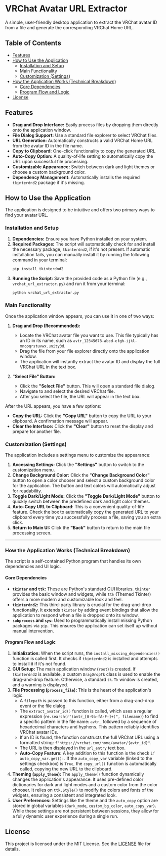 # VRChat Avatar URL Extractor

A simple, user-friendly desktop application to extract the VRChat avatar ID from a file and generate the corresponding VRChat Home URL.

## Table of Contents
- [Features](#features)
- [How to Use the Application](#how-to-use-the-application)
  - [Installation and Setup](#installation-and-setup)
  - [Main Functionality](#main-functionality)
  - [Customization (Settings)](#customization-settings)
- [How the Application Works (Technical Breakdown)](#how-the-application-works-technical-breakdown)
  - [Core Dependencies](#core-dependencies)
  - [Program Flow and Logic](#program-flow-and-logic)
- [License](#license)

## Features
- **Drag and Drop Interface:** Easily process files by dropping them directly onto the application window.
- **File Dialog Support:** Use a standard file explorer to select VRChat files.
- **URL Generation:** Automatically constructs a valid VRChat Home URL from the avatar ID in the file name.
- **Copy to Clipboard:** One-click functionality to copy the generated URL.
- **Auto-Copy Option:** A quality-of-life setting to automatically copy the URL upon successful file processing.
- **Customizable Appearance:** Switch between dark and light themes or choose a custom background color.
- **Dependency Management:** Automatically installs the required `tkinterdnd2` package if it's missing.

## How to Use the Application

The application is designed to be intuitive and offers two primary ways to find your avatar URL.

### Installation and Setup
1.  **Dependencies:** Ensure you have Python installed on your system.
2.  **Required Packages:** The script will automatically check for and install the necessary package, `tkinterdnd2`, if it's not present. If automatic installation fails, you can manually install it by running the following command in your terminal:
    ```bash
    pip install tkinterdnd2
    ```
3.  **Running the Script:** Save the provided code as a Python file (e.g., `vrchat_url_extractor.py`) and run it from your terminal:
    ```bash
    python vrchat_url_extractor.py
    ```

### Main Functionality
Once the application window appears, you can use it in one of two ways:

1.  **Drag and Drop (Recommended):**
    * Locate the VRChat avatar file you want to use. This file typically has an ID in its name, such as `avtr_12345678-abcd-efgh-ijkl-mnopqrstuvwx.unity3d`.
    * Drag the file from your file explorer directly onto the application window.
    * The application will instantly extract the avatar ID and display the full VRChat URL in the text box.

2.  **"Select File" Button:**
    * Click the **"Select File"** button. This will open a standard file dialog.
    * Navigate to and select the desired VRChat file.
    * After you select the file, the URL will appear in the text box.

After the URL appears, you have a few options:
* **Copy the URL:** Click the **"Copy URL"** button to copy the URL to your clipboard. A confirmation message will appear.
* **Clear the Interface:** Click the **"Clear"** button to reset the display and prepare for another file.

### Customization (Settings)
The application includes a settings menu to customize the appearance:

1.  **Accessing Settings:** Click the **"Settings"** button to switch to the customization menu.
2.  **Change Background Color:** Click the **"Change Background Color"** button to open a color chooser and select a custom background color for the application. The button and text colors will automatically adjust for readability.
3.  **Toggle Dark/Light Mode:** Click the **"Toggle Dark/Light Mode"** button to quickly switch between the predefined dark and light color themes.
4.  **Auto-Copy URL to Clipboard:** This is a convenient quality-of-life feature. Check the box to automatically copy the generated URL to your clipboard every time you successfully process a file, saving you an extra click.
5.  **Return to Main UI:** Click the **"Back"** button to return to the main file processing screen.

---

### How the Application Works (Technical Breakdown)

The script is a self-contained Python program that handles its own dependencies and UI logic.

#### Core Dependencies
* **`tkinter` and `ttk`:** These are Python's standard GUI libraries. `tkinter` provides the basic window and widgets, while `ttk` (Themed Tkinter) offers a more modern and customizable look and feel.
* **`tkinterdnd2`:** This third-party library is crucial for the drag-and-drop functionality. It extends `tkinter` by adding event bindings that allow the application to respond when a file is dropped onto its window.
* **`subprocess` and `sys`:** Used to programmatically install missing Python packages via `pip`. This ensures the application can set itself up without manual intervention.

#### Program Flow and Logic
1.  **Initialization:** When the script runs, the `install_missing_dependencies()` function is called first. It checks if `tkinterdnd2` is installed and attempts to install it if it's not found.
2.  **GUI Setup:** The main application window (`root`) is created. If `tkinterdnd2` is available, a custom `DragDropTk` class is used to enable the drag-and-drop feature. Otherwise, a standard `tk.Tk` window is created, and a warning is displayed.
3.  **File Processing (`process_file`):** This is the heart of the application's logic.
    * A `filepath` is passed to this function, either from a drag-and-drop event or the file dialog.
    * The `extract_avatar_id()` function is called, which uses a regular expression (`re.search(r"(avtr_[0-9a-fA-F-]+)", filename)`) to find a specific pattern in the file name: `avtr_` followed by a sequence of hexadecimal characters and hyphens. This pattern reliably identifies VRChat avatar IDs.
    * If an ID is found, the function constructs the full VRChat URL using a formatted string: `f"https://vrchat.com/home/avatar/{avtr_id}"`.
    * The URL is then displayed in the `url_entry` text box.
    * **Auto-Copy Feature:** A key addition to this function is the check `if auto_copy_var.get():`. If the `auto_copy_var` variable (linked to the settings checkbox) is `True`, the `copy_url()` function is automatically called, copying the new URL to the clipboard.
4.  **Theming (`apply_theme`):** The `apply_theme()` function dynamically changes the application's appearance. It uses pre-defined color dictionaries for dark and light modes and a custom color from the color chooser. It relies on `ttk.Style()` to modify the colors and fonts of the widgets, ensuring a consistent and integrated look.
5.  **User Preferences:** Settings like the theme and the `auto_copy` option are stored in global variables (`dark_mode`, `custom_bg_color`, `auto_copy_var`). While these settings are not persistent between sessions, they allow for a fully dynamic user experience during a single run.

## License
This project is licensed under the MIT License. See the [LICENSE](LICENSE) file for details.
